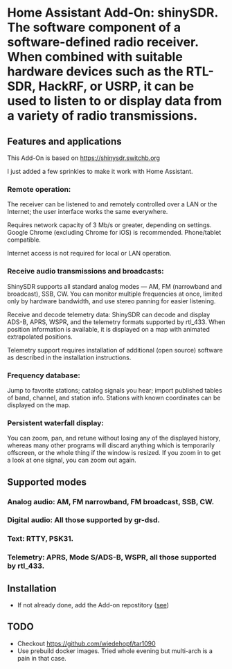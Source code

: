 # Home Assistant Add-On: shinySDR.  The software component of a software-defined radio receiver. When combined with suitable hardware devices such as the RTL-SDR, HackRF, or USRP, it can be used to listen to or display data from a variety of radio transmissions.

## Features and applications

This Add-On is based on https://shinysdr.switchb.org

I just added a few sprinkles to make it work with Home Assistant.

### Remote operation:
The receiver can be listened to and remotely controlled over a LAN or the Internet; the user interface works the same everywhere.

Requires network capacity of 3 Mb/s or greater, depending on settings. Google Chrome (excluding Chrome for iOS) is recommended. Phone/tablet compatible.

Internet access is not required for local or LAN operation.

### Receive audio transmissions and broadcasts:
ShinySDR supports all standard analog modes — AM, FM (narrowband and broadcast), SSB, CW. You can monitor multiple frequencies at once, limited only by hardware bandwidth, and use stereo panning for easier listening.

Receive and decode telemetry data: ShinySDR can decode and display ADS-B, APRS, WSPR, and the telemetry formats supported by rtl_433. When position information is available, it is displayed on a map with animated extrapolated positions.

Telemetry support requires installation of additional (open source) software as described in the installation instructions.

### Frequency database:
Jump to favorite stations; catalog signals you hear; import published tables of band, channel, and station info. Stations with known coordinates can be displayed on the map.

### Persistent waterfall display:
You can zoom, pan, and retune without losing any of the displayed history, whereas many other programs will discard anything which is temporarily offscreen, or the whole thing if the window is resized. If you zoom in to get a look at one signal, you can zoom out again.

## Supported modes
### Analog audio: AM, FM narrowband, FM broadcast, SSB, CW.
### Digital audio: All those supported by gr-dsd.
### Text: RTTY, PSK31.
### Telemetry: APRS, Mode S/ADS-B, WSPR, all those supported by rtl_433.


## Installation

- If not already done, add the Add-on repostitory ([see](https://github.com/rlang001/Home-Assistant-Addons))

## TODO

- Checkout https://github.com/wiedehopf/tar1090
- Use prebuild docker images. Tried whole evening but multi-arch is a pain in that case.